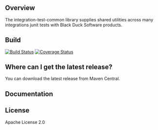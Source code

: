 ## Overview ##
The integration-test-common library supplies shared utilities across many integrations junit tests with Black Duck Software products.

## Build ##

[![Build Status](https://travis-ci.org/blackducksoftware/integration-test-common.svg?branch=master)](https://travis-ci.org/blackducksoftware/integration-test-common)
[![Coverage Status](https://coveralls.io/repos/github/blackducksoftware/integration-test-common/badge.svg?branch=master)](https://coveralls.io/github/blackducksoftware/integration-test-common?branch=master)

## Where can I get the latest release? ##
You can download the latest release from Maven Central.

## Documentation ##

## License ##
Apache License 2.0
